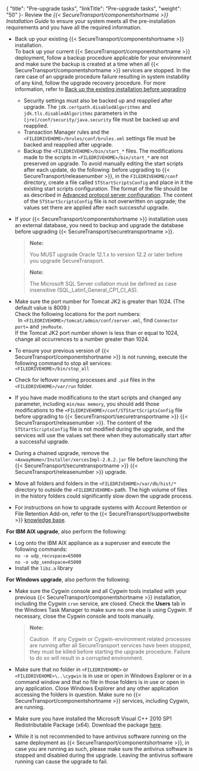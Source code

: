 {
    "title": "Pre-upgrade tasks",
    "linkTitle": "Pre-upgrade tasks",
    "weight": "50"
}-   Review the *{{< SecureTransport/componentshortname >}} Installation Guide* to ensure your system meets all the pre-installation requirements and you have all the required information.

-   Back up your existing {{< SecureTransport/componentshortname >}} installation.  
    To back up your current {{< SecureTransport/componentshortname >}} deployment, follow a backup procedure applicable for your environment and make sure the backup is created at a time when all {{< SecureTransport/componentshortname >}} services are stopped. In the rare case of an upgrade procedure failure resulting in system instability of any kind, follow the upgrade recovery procedure.
    For more information, refer to [Back up the existing installation before upgrading](back_up_existing_installation_before_upgrading)  
    -   Security settings must also be backed up and reapplied after upgrade. The `jdk.certpath.disabledAlgorithms` and `jdk.tls.disabledAlgorithms` parameters in the `[jre]/conf/security/java.security` file must be backed up and reapplied.
    -   Transaction Manager rules and the `<FILEDRIVEHOME>/brules/conf/brules.xml` settings file must be backed and reapplied after upgrade.
    -   Backup the `<FILEDRIVEHOME>/bin/start_*` files. The modifications made to the scripts in `<FILEDRIVEHOME>/bin/start_*` are not preserved on upgrade. To avoid manually editing the start scripts after each update, do the following: before upgrading to {{< SecureTransport/releasenumber >}}, in the `FILEDRIVEHOME/conf` directory, create a file called `STStartScriptsConfig` and place in it the existing start scripts configuration. The format of the file should be as described in [Advanced protocol server configuration](https://docs.axway.com/bundle/SecureTransport_55_AdministratorGuide_allOS_en_HTML5/page/Content/AdministratorsGuide/operations/advanced-server-config.htm). The content of the `STStartScriptsConfig` file is not overwritten on upgrade; the values set there are applied after each successful upgrade.

-   If your {{< SecureTransport/componentshortname >}} installation uses an external database, you need to backup and upgrade the database before upgrading {{< SecureTransport/securetransportname >}}.  

    > **Note:**
    >
    > You MUST upgrade Oracle 12.1.x to version 12.2 or later before you upgrade SecureTransport.

    > **Note:**
    >
    > The Microsoft SQL Server collation must be defined as case insensitive (SQL\_Latin1\_General\_CP1\_CI\_AS).

-   Make sure the port number for Tomcat JK2 is greater than 1024. (The default value is 8009.)  
    Check the following locations for the port numbers:  
      In `<FILEDRIVEHOME>/tomcat/admin/conf/server.xml`, find `Connector port=` and `jmvRoute`.  
    If the Tomcat JK2 port number shown is less than or equal to 1024, change all occurrences to a number greater than 1024.

-   To ensure your previous version of {{< SecureTransport/componentshortname >}} is not running, execute the following command to stop all services:  
    `<FILEDRIVEHOME>/bin/stop_all`

-   Check for leftover running processes and `.pid` files in the `<FILEDRIVEHOME>/var/run` folder.

-   If you have made modifications to the start scripts and changed any parameter, including `min/max memory`, you should add those modifications to the `<FILEDRIVEHOME>/conf/STStartScriptsConfig` file before upgrading to {{< SecureTransport/securetransportname >}} {{< SecureTransport/releasenumber >}}. The content of the `STStartScriptsConfig` file is not modified during the upgrade, and the services will use the values set there when they automatically start after a successful upgrade.

-   During a chained upgrade, remove the `<AxwayHome>/Installer/xercesImpl-2.6.2.jar` file before launching the {{< SecureTransport/securetransportname >}} {{< SecureTransport/releasenumber >}} upgrade.

-   Move all folders and folders in the `<FILEDRIVEHOME>/var/db/hist/*` directory to outside the `<FILEDRIVEHOME>` path. The high volume of files in the history folders could significantly slow down the upgrade process.

-   For instructions on how to upgrade systems with Account Retention or File Retention Add-on, refer to the {{< SecureTransport/supportwebsite >}} [knowledge base](https://support.axway.com/kb/180969/language/en).

**For IBM AIX upgrade**, also perform the following:

-   Log onto the IBM AIX appliance as a superuser and execute the following commands:  
    `no -o udp_recvspace=65000`  
    `no -o udp_sendspace=65000`
-   Install the `libz.a` library

**For Windows upgrade**, also perform the following:

-   Make sure the Cygwin console and all Cygwin tools installed with your previous {{< SecureTransport/componentshortname >}} installation, including the Cygwin `cron` service, are closed. Check the **Users** tab in the Windows Task Manager to make sure no one else is using Cygwin. If necessary, close the Cygwin console and tools manually.  

    > **Note:**
    >
    > Caution  
    > If any Cygwin or Cygwin-environment related processes are running after all SecureTransport services have been stopped, they must be killed before starting the upgrade procedure. Failure to do so will result in a corrupted environment.

-   Make sure that no folder in `<FILEDRIVEHOME>` or `<FILEDRIVEHOME>\..\cygwin` is in use or open in Windows Explorer or in a command window and that no file in those folders is in use or open in any application. Close Windows Explorer and any other application accessing the folders in question. Make sure no {{< SecureTransport/componentshortname >}} services, including Cygwin, are running.

-   Make sure you have installed the Microsoft Visual C++ 2010 SP1 Redistributable Package (x64). Download the package [here](http://www.microsoft.com/en-us/download/details.aspx?id=13523).

-   While it is not recommended to have antivirus software running on the same deployment as {{< SecureTransport/componentshortname >}}, in case you are running as such, please make sure the antivirus software is stopped and disabled during the upgrade. Leaving the antivirus software running can cause the upgrade to fail.
